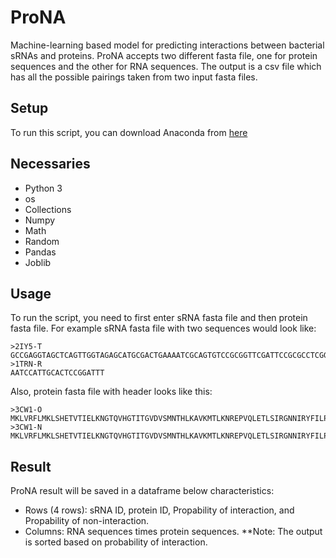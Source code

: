 # ProNA
Machine-learning based model for predicting interactions between bacterial sRNAs and proteins. ProNA accepts two different fasta file, one for protein sequences and the other for RNA sequences. The output is a csv file which has all the possible pairings taken from two input fasta files.
## Setup
To run this script, you can download Anaconda from  [here](https://www.anaconda.com/download/)
## Necessaries
* Python 3
* os
* Collections
* Numpy
* Math
* Random
* Pandas
* Joblib
## Usage
To run the script, you need to first enter sRNA fasta file and then protein fasta file. For example sRNA fasta file with two sequences would look like:
```
>2IY5-T
GCCGAGGTAGCTCAGTTGGTAGAGCATGCGACTGAAAATCGCAGTGTCCGCGGTTCGATTCCGCGCCTCGGCACCA
>1TRN-R
AATCCATTGCACTCCGGATTT
```
Also, protein fasta file with header looks like this:
```
>3CW1-O
MKLVRFLMKLSHETVTIELKNGTQVHGTITGVDVSMNTHLKAVKMTLKNREPVQLETLSIRGNNIRYFILPDSLPLDTLLVDVEPKVKSKKREAVAGRGRGRGRGRGRGRGRGRGGPRR
>3CW1-N
MKLVRFLMKLSHETVTIELKNGTQVHGTITGVDVSMNTHLKAVKMTLKNREPVQLETLSIRGNNIRYFILPDSLPLDTLLVDVEPKVKSKKREAVAGRGRGRGRGRGRGRGRGRGGPRR
```
## Result
ProNA result will be saved in a dataframe below characteristics:
* Rows (4 rows): sRNA ID, protein ID, Propability of interaction, and Propability of non-interaction. 
* Columns: RNA sequences times protein sequences.
**Note: The output is sorted based on probability of interaction.

